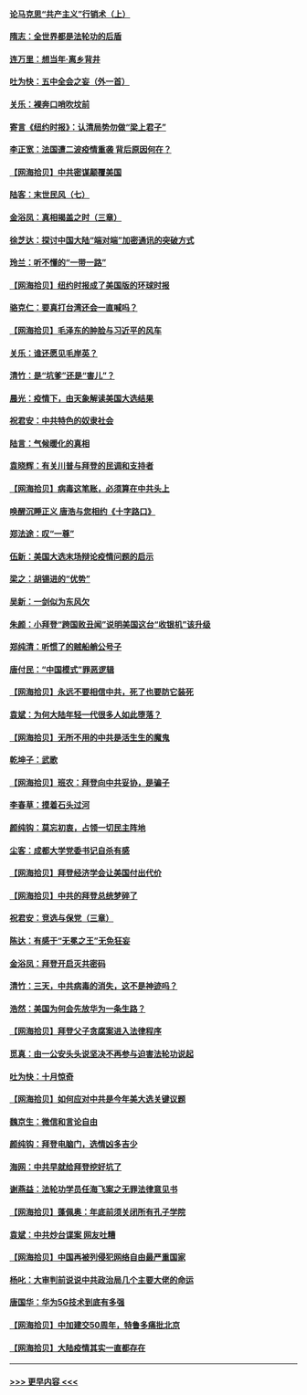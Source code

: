 #### [论马克思“共产主义”行销术（上）](../pages/nsc993/n12510217.md?t=10300751) 
#### [隋志：全世界都是法轮功的后盾](../pages/nsc993/n12510636.md?t=10300751) 
#### [连万里：想当年‧离乡背井](../pages/nsc993/n12510623.md?t=10300751) 
#### [吐为快：五中全会之妄（外一首）](../pages/nsc993/n12510470.md?t=10300751) 
#### [关乐：裸奔口哨吹坟前](../pages/nsc993/n12510403.md?t=10300751) 
#### [寄言《纽约时报》：认清局势勿做“梁上君子”](../pages/nsc993/n12510042.md?t=10300751) 
#### [李正宽：法国遭二波疫情重袭 背后原因何在？](../pages/nsc993/n12509971.md?t=10300751) 
#### [【网海拾贝】中共密谋颠覆美国](../pages/nsc993/n12509816.md?t=10300751) 
#### [陆客：末世民风（七）](../pages/nsc993/n12507822.md?t=10300751) 
#### [金浴凤：真相揭盖之时（三章）](../pages/nsc993/n12507804.md?t=10300751) 
#### [徐芝达：探讨中国大陆“端对端”加密通讯的突破方式](../pages/nsc993/n12507682.md?t=10300751) 
#### [玲兰：听不懂的“一带一路”](../pages/nsc993/n12507669.md?t=10300751) 
#### [【网海拾贝】纽约时报成了美国版的环球时报](../pages/nsc993/n12507053.md?t=10300751) 
#### [骆克仁：要真打台湾还会一直喊吗？](../pages/nsc993/n12506843.md?t=10300751) 
#### [【网海拾贝】毛泽东的肿脸与习近平的风车](../pages/nsc993/n12504537.md?t=10300751) 
#### [关乐：谁还愿见毛岸英？](../pages/nsc993/n12503866.md?t=10300751) 
#### [清竹：是“坑爹”还是“害儿”？](../pages/nsc993/n12503034.md?t=10300751) 
#### [晨光：疫情下，由天象解读美国大选结果](../pages/nsc993/n12502536.md?t=10300751) 
#### [祝君安：中共特色的奴隶社会](../pages/nsc993/n12501529.md?t=10300751) 
#### [陆言：气候暖化的真相](../pages/nsc993/n12501183.md?t=10300751) 
#### [袁晓辉：有关川普与拜登的民调和支持者](../pages/nsc993/n12500433.md?t=10300751) 
#### [【网海拾贝】病毒这笔账，必须算在中共头上](../pages/nsc993/n12500320.md?t=10300751) 
#### [唤醒沉睡正义 唐浩与您相约《十字路口》](../pages/nsc993/n12497980.md?t=10300751) 
#### [郑法途：叹“一尊”](../pages/nsc993/n12498837.md?t=10300751) 
#### [伍新：美国大选末场辩论疫情问题的启示](../pages/nsc993/n12498829.md?t=10300751) 
#### [梁之：胡锡进的“优势”](../pages/nsc993/n12498780.md?t=10300751) 
#### [吴新：一剑似为东风欠](../pages/nsc993/n12498772.md?t=10300751) 
#### [朱颜：小拜登“跨国败丑闻”说明美国这台“收银机”该升级](../pages/nsc993/n12498731.md?t=10300751) 
#### [郑纯清：听惯了的贼船艄公号子](../pages/nsc993/n12498721.md?t=10300751) 
#### [唐付民：“中国模式”罪恶逻辑](../pages/nsc993/n12498310.md?t=10300751) 
#### [【网海拾贝】永远不要相信中共，死了也要防它装死](../pages/nsc993/n12498162.md?t=10300751) 
#### [袁斌：为何大陆年轻一代很多人如此堕落？](../pages/nsc993/n12495696.md?t=10300751) 
#### [【网海拾贝】无所不用的中共是活生生的魔鬼](../pages/nsc993/n12495621.md?t=10300751) 
#### [乾坤子：武歌](../pages/nsc993/n12493391.md?t=10300751) 
#### [【网海拾贝】班农：拜登向中共妥协，是骗子](../pages/nsc993/n12492877.md?t=10300751) 
#### [李春草：摸着石头过河](../pages/nsc993/n12491121.md?t=10300751) 
#### [颜纯钩：莫忘初衷，占领一切民主阵地](../pages/nsc993/n12490965.md?t=10300751) 
#### [尘客：成都大学党委书记自杀有感](../pages/nsc993/n12490950.md?t=10300751) 
#### [【网海拾贝】拜登经济学会让美国付出代价](../pages/nsc993/n12489662.md?t=10300751) 
#### [【网海拾贝】中共的拜登总统梦碎了](../pages/nsc993/n12487896.md?t=10300751) 
#### [祝君安：竞选与保党（三章）](../pages/nsc993/n12487258.md?t=10300751) 
#### [陈达：有感于“无冕之王”无免狂妄](../pages/nsc993/n12485133.md?t=10300751) 
#### [金浴凤：拜登开启灭共密码](../pages/nsc993/n12485125.md?t=10300751) 
#### [清竹：三天，中共病毒的消失，这不是神迹吗？](../pages/nsc993/n12485027.md?t=10300751) 
#### [浩然：美国为何会先放华为一条生路？](../pages/nsc993/n12484997.md?t=10300751) 
#### [【网海拾贝】拜登父子贪腐案进入法律程序](../pages/nsc993/n12484957.md?t=10300751) 
#### [觅真：由一公安头头说坚决不再参与迫害法轮功说起](../pages/nsc993/n12484212.md?t=10300751) 
#### [吐为快：十月惊奇](../pages/nsc993/n12484172.md?t=10300751) 
#### [【网海拾贝】如何应对中共是今年美大选关键议题](../pages/nsc993/n12483755.md?t=10300751) 
#### [魏京生：微信和言论自由](../pages/nsc993/n12483372.md?t=10300751) 
#### [颜纯钩：拜登电脑门，选情凶多吉少](../pages/nsc993/n12482666.md?t=10300751) 
#### [海网：中共早就给拜登挖好坑了](../pages/nsc993/n12482660.md?t=10300751) 
#### [谢燕益：法轮功学员任海飞案之无罪法律意见书](../pages/nsc993/n12482512.md?t=10300751) 
#### [【网海拾贝】蓬佩奥：年底前须关闭所有孔子学院](../pages/nsc993/n12482443.md?t=10300751) 
#### [袁斌：中共炒台谍案 网友吐糟](../pages/nsc993/n12481564.md?t=10300751) 
#### [【网海拾贝】中国再被列侵犯网络自由最严重国家](../pages/nsc993/n12479643.md?t=10300751) 
#### [杨叱：大审判前说说中共政治局几个主要大佬的命运](../pages/nsc993/n12477527.md?t=10300751) 
#### [唐国华：华为5G技术到底有多强](../pages/nsc993/n12477483.md?t=10300751) 
#### [【网海拾贝】中加建交50周年，特鲁多痛批北京](../pages/nsc993/n12476892.md?t=10300751) 
#### [【网海拾贝】大陆疫情其实一直都存在](../pages/nsc993/n12473948.md?t=10300751) 

----
#### [ >>> 更早内容 <<< ](../indexes/nsc993-earlier.md)

